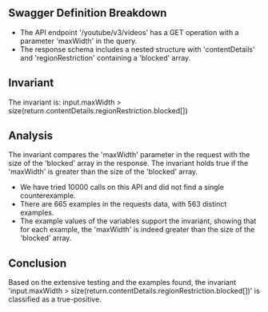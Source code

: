 ## Swagger Definition Breakdown
- The API endpoint '/youtube/v3/videos' has a GET operation with a parameter 'maxWidth' in the query.
- The response schema includes a nested structure with 'contentDetails' and 'regionRestriction' containing a 'blocked' array.

## Invariant
The invariant is: input.maxWidth > size(return.contentDetails.regionRestriction.blocked[])

## Analysis
The invariant compares the 'maxWidth' parameter in the request with the size of the 'blocked' array in the response. The invariant holds true if the 'maxWidth' is greater than the size of the 'blocked' array.

- We have tried 10000 calls on this API and did not find a single counterexample.
- There are 665 examples in the requests data, with 563 distinct examples.
- The example values of the variables support the invariant, showing that for each example, the 'maxWidth' is indeed greater than the size of the 'blocked' array.

## Conclusion
Based on the extensive testing and the examples found, the invariant 'input.maxWidth > size(return.contentDetails.regionRestriction.blocked[])' is classified as a true-positive.


